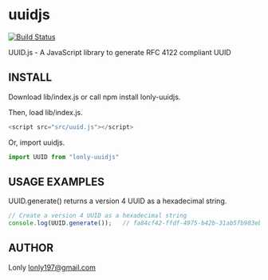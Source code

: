 # uuidjs

[![Build Status](https://travis-ci.org/lonly197/uuidjs.svg?branch=master)](https://travis-ci.org/lonly197/uuidjs)

UUID.js - A JavaScript library to generate RFC 4122 compliant UUID

## INSTALL

Download lib/index.js or call npm install lonly-uuidjs.

Then, load lib/index.js.

```JavaScript
<script src="src/uuid.js"></script>
```
Or, import uuidjs.

```JavaScript
import UUID from "lonly-uuidjs"
```

## USAGE EXAMPLES

UUID.generate() returns a version 4 UUID as a hexadecimal string.

```JavaScript
// Create a version 4 UUID as a hexadecimal string
console.log(UUID.generate());   // fa84cf42-ffdf-4975-b42b-31ab5fb983eb
```

## AUTHOR

Lonly <lonly197@gmail.com> 